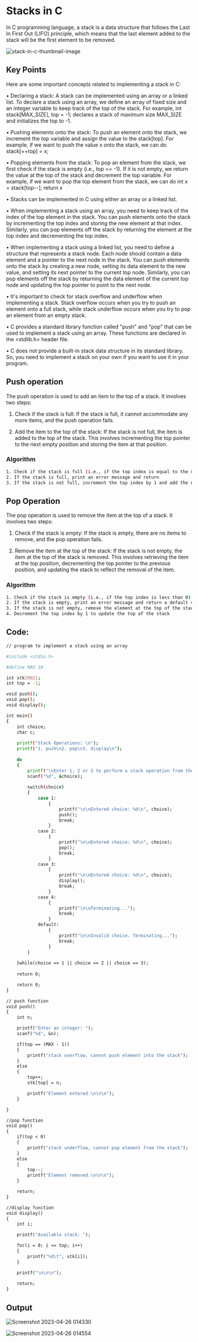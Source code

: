 
# Stacks in C

In C programming language, a stack is a data structure that follows the Last In First Out (LIFO) principle, which means that the last element added to the stack will be the first element to be removed.

![stack-in-c-thumbnail-image](https://user-images.githubusercontent.com/88421625/234395485-849c94b1-b63a-4afb-98f1-ab983ae65240.jpg)


## Key Points
Here are some important concepts related to implementing a stack in C:

•	Declaring a stack: A stack can be implemented using an array or a linked list. To declare a stack using an array, we define an array of fixed size and an integer variable to keep track of the top of the stack. For example, int stack[MAX_SIZE], top = -1; declares a stack of maximum size MAX_SIZE and initializes the top to -1.

•	Pushing elements onto the stack: To push an element onto the stack, we increment the top variable and assign the value to the stack[top]. For example, if we want to push the value x onto the stack, we can do stack[++top] = x;

•	Popping elements from the stack: To pop an element from the stack, we first check if the stack is empty (i.e., top == -1). If it is not empty, we return the value at the top of the stack and decrement the top variable. For example, if we want to pop the top element from the stack, we can do int x = stack[top--]; return x

• Stacks can be implemented in C using either an array or a linked list.

• When implementing a stack using an array, you need to keep track of the index of the top element in the stack. You can push elements onto the stack by incrementing the top index and storing the new element at that index. Similarly, you can pop elements off the stack by returning the element at the top index and decrementing the top index.

• When implementing a stack using a linked list, you need to define a structure that represents a stack node. Each node should contain a data element and a pointer to the next node in the stack. You can push elements onto the stack by creating a new node, setting its data element to the new value, and setting its next pointer to the current top node. Similarly, you can pop elements off the stack by returning the data element of the current top node and updating the top pointer to point to the next node.

• It's important to check for stack overflow and underflow when implementing a stack. Stack overflow occurs when you try to push an element onto a full stack, while stack underflow occurs when you try to pop an element from an empty stack.

• C provides a standard library function called "push" and "pop" that can be used to implement a stack using an array. These functions are declared in the <stdlib.h> header file.

• C does not provide a built-in stack data structure in its standard library. So, you need to implement a stack on your own if you want to use it in your program.






## Push operation
The push operation is used to add an item to the top of a stack. It involves two steps:

1. Check if the stack is full: If the stack is full, it cannot accommodate any more items, and the push operation fails.

2. Add the item to the top of the stack: If the stack is not full, the item is added to the top of the stack. This involves incrementing the top pointer to the next empty position and storing the item at that position.

### Algorithm
```bash
1. Check if the stack is full (i.e., if the top index is equal to the maximum size of the stack minus 1)
2. If the stack is full, print an error message and return
3. If the stack is not full, increment the top index by 1 and add the new element to the top of the stack


```

## Pop Operation
The pop operation is used to remove the item at the top of a stack. It involves two steps:

1. Check if the stack is empty: If the stack is empty, there are no items to remove, and the pop operation fails.

2. Remove the item at the top of the stack: If the stack is not empty, the item at the top of the stack is removed. This involves retrieving the item at the top position, decrementing the top pointer to the previous position, and updating the stack to reflect the removal of the item.

### Algorithm
```bash
1. Check if the stack is empty (i.e., if the top index is less than 0)
2. If the stack is empty, print an error message and return a default value (e.g., -1)
3. If the stack is not empty, remove the element at the top of the stack and return its value
4. Decrement the top index by 1 to update the top of the stack
```


## Code:
```bash
// program to implement a stack using an array

#include <stdio.h>

#define MAX 10

int stk[MAX];
int top = -1;

void push();
void pop();
void display();

int main()
{
    int choice;
	char c;
	
	printf("Stack Operations: \n");
	printf("1. push\n2. pop\n3. display\n");
	
	do
	{	
		printf("\nEnter 1, 2 or 3 to perform a stack operation from the list above, or 4 to exit: ");
		scanf("%d", &choice);
	
		switch(choice)
		{
			case 1:
				{
					printf("\n\nEntered choice: %d\n", choice);
					push();
					break;
				}
			case 2:
				{
					printf("\n\nEntered choice: %d\n", choice);
					pop();
					break;
				}
			case 3:
				{
					printf("\n\nEntered choice: %d\n", choice);
					display();
					break;				
				}
			case 4:
				{
					printf("\n\nTerminating...");
					break;
				}
			default:
				{
					printf("\n\nInvalid choice. Terminating...");
					break;
				}		
		}
		
	}while(choice == 1 || choice == 2 || choice == 3);
	
	return 0;

    return 0;
}

// push function
void push()
{
    int n;

	printf("Enter an integer: ");
	scanf("%d", &n);

    if(top == (MAX - 1))
    {
        printf("stack overflow, cannot push element into the stack");
    }
    else
    {
        top++;
        stk[top] = n;

        printf("Element entered.\n\n\n");
    }

}

//pop function
void pop()
{
    if(top < 0)
    {
        printf("stack underflow, cannot pop element from the stack");
    }
    else
    {
        top--;
        printf("Element removed.\n\n\n");
    }

    return;
}

//display function
void display()
{
    int i;

    printf("Available stack: ");

    for(i = 0; i <= top; i++)
    {
        printf("%d\t", stk[i]);
    }

    printf("\n\n\n");
    
    return;
}
```
## Output

![Screenshot 2023-04-26 014330](https://user-images.githubusercontent.com/88421625/234395642-9020a7c7-9db1-4e6b-9524-9db6f32a4fff.png)

![Screenshot 2023-04-26 014554](https://user-images.githubusercontent.com/88421625/234395664-44da9fda-4dfa-4905-b114-5a9aec0595cd.png)
